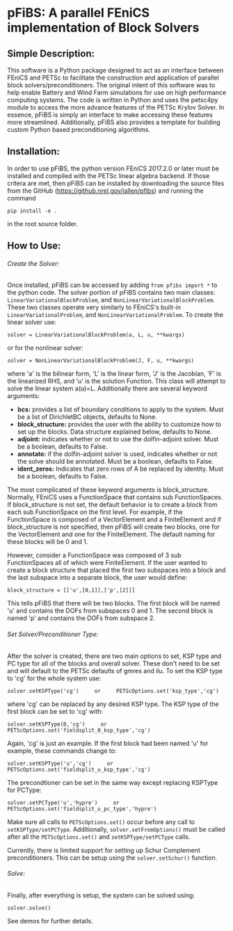 # pFiBS: A parallel FEniCS implementation of Block Solvers

## Simple Description:

This software is a Python package designed to act as an interface between FEniCS and PETSc to facilitate the construction and application of parallel block solvers/preconditioners. The original intent of this software was to help enable Battery and Wind Farm simulations for use on high performance computing systems. The code is written in Python and uses the petsc4py module to access the more advance features of the PETSc Krylov Solver. In essence, pFiBS is simply an interface to make accessing these features more streamlined. Additionally, pFiBS also provides a template for building custom Python based preconditioning algorithms.  

## Installation:

In order to use pFiBS, the python version FEniCS 2017.2.0 or later must be installed and compiled with the PETSc linear algebra backend. If those critera are met, then pFiBS can be installed by downloading the source files from the GitHub (https://github.nrel.gov/jallen/pfibs) and running the command 
```
pip install -e .
```
in the root source folder. 

## How to Use: 

###### Create the Solver:

Once installed, pFiBS can be accessed by adding `from pfibs import *` to the python code. The solver portion of pFiBS contains two main classes: `LinearVariationalBlockProblem`, and `NonLinearVariationalBlockProblem`. These two classes operate very similarly to FEniCS's built-in `LinearVariationalProblem`, and `NonLinearVariationalProblem`. To create the linear solver use:
```
solver = LinearVariationalBlockProblem(a, L, u, **kwargs)
```
or for the nonlinear solver:
```
solver = NonLinearVariationalBlockProblem(J, F, u, **kwargs)
```
where 'a' is the bilinear form, 'L' is the linear form, 'J' is the Jacobian, 'F' is the linearized RHS, and 'u' is the solution Function. This class will attempt to solve the linear system a(u)=L. Additionally there are several keyword arguments:

- **bcs:** provides a list of boundary conditions to apply to the system. Must be a list of DirichletBC objects, defaults to None.
- **block_structure:** provides the user with the ability to customize how to set up the blocks. Data structure explained below, defaults to None.
- **adjoint:** indicates whether or not to use the dolfin-adjoint solver. Must be a boolean, defaults to False. 
- **annotate:** if the dolfin-adjoint solver is used, indicates whether or not the solve should be annotated. Must be a boolean, defaults to False. 
- **ident_zeros:** Indicates that zero rows of A be replaced by identity. Must be a boolean, defaults to False. 

The most complicated of these keyword arguments is block_structure. Normally, FEniCS uses a FunctionSpace that contains sub FunctionSpaces. If block_structure is not set, the default behavior is to create a block from each sub FunctionSpace on the first level. For example, if the FunctionSpace is composed of a VectorElement and a FiniteElement and if block_structure is not specified, then pFiBS will create two blocks, one for the VectorElement and one for the FiniteElement. The default naming for these blocks will be 0 and 1. 

However, consider a FunctionSpace was composed of 3 sub FunctionSpaces all of which were FiniteElement. If the user wanted to create a block structure that placed the first two subspaces into a block and the last subspace into a separate block, the user would define:
```
block_structure = [['u',[0,1]],['p',[2]]]
```
This tells pFiBS that there will be two blocks. The first block will be named 'u' and contains the DOFs from subspaces 0 and 1. The second block is named 'p' and contains the DOFs from subspace 2. 

###### Set Solver/Preconditioner Type:

After the solver is created, there are two main options to set, KSP type and PC type for all of the blocks and overall solver. These don't need to be set and will default to the PETSc defaults of gmres and ilu. To set the KSP type to 'cg' for the whole system use:
```
solver.setKSPType('cg')     or     PETScOptions.set('ksp_type','cg')
```
where 'cg' can be replaced by any desired KSP type. The KSP type of the first block can be set to 'cg' with:
```
solver.setKSPType(0,'cg')     or     PETScOptions.set('fieldsplit_0_ksp_type','cg')
```
Again, 'cg' is just an example. If the first block had been named 'u' for example, these commands change to:
```
solver.setKSPType('u','cg')     or     PETScOptions.set('fieldsplit_u_ksp_type','cg')
```
The precondtioner can be set in the same way except replacing KSPType for PCType:
```
solver.setPCType('u','hypre')     or     PETScOptions.set('fieldsplit_u_pc_type','hypre')
```

Make sure all calls to `PETScOptions.set()` occur before any call to `setKSPType/setPCType`. Additionally, `solver.setFromOptions()` must be called after all the `PETScOptions.set()` and `setKSPType/setPCType` calls.

Currently, there is limited support for setting up Schur Complement preconditioners. This can be setup using the `solver.setSchur()` function. 

###### Solve:

Finally, after everything is setup, the system can be solved using:
```
solver.solve()
```
See demos for further details.

